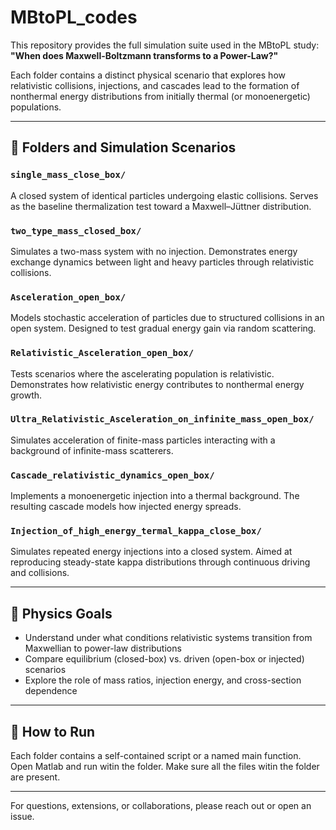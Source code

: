 
# MBtoPL_codes

This repository provides the full simulation suite used in the MBtoPL study:  
**"When does Maxwell-Boltzmann transforms to a Power-Law?"**

Each folder contains a distinct physical scenario that explores how relativistic collisions, injections, and cascades lead to the formation of nonthermal energy distributions from initially thermal (or monoenergetic) populations.

---

## 📁 Folders and Simulation Scenarios

### `single_mass_close_box/`
A closed system of identical particles undergoing elastic collisions. Serves as the baseline thermalization test toward a Maxwell–Jüttner distribution.

### `two_type_mass_closed_box/`
Simulates a two-mass system with no injection. Demonstrates energy exchange dynamics between light and heavy particles through relativistic collisions.

### `Asceleration_open_box/`
Models stochastic acceleration of particles due to structured collisions in an open system. Designed to test gradual energy gain via random scattering.

### `Relativistic_Asceleration_open_box/`
Tests scenarios where the ascelerating population is relativistic. Demonstrates how relativistic energy contributes to nonthermal energy growth.

### `Ultra_Relativistic_Asceleration_on_infinite_mass_open_box/`
Simulates acceleration of finite-mass particles interacting with a background of infinite-mass scatterers.

### `Cascade_relativistic_dynamics_open_box/`
Implements a monoenergetic injection into a thermal background. The resulting cascade models how injected energy spreads.

### `Injection_of_high_energy_termal_kappa_close_box/`
Simulates repeated energy injections into a closed system. Aimed at reproducing steady-state kappa distributions through continuous driving and collisions.

---

## 🧠 Physics Goals

- Understand under what conditions relativistic systems transition from Maxwellian to power-law distributions
- Compare equilibrium (closed-box) vs. driven (open-box or injected) scenarios
- Explore the role of mass ratios, injection energy, and cross-section dependence

---

## 🧪 How to Run

Each folder contains a self-contained script or a named main function.
Open Matlab and run witin the folder. Make sure all the files witin the folder are present.

---

For questions, extensions, or collaborations, please reach out or open an issue.
